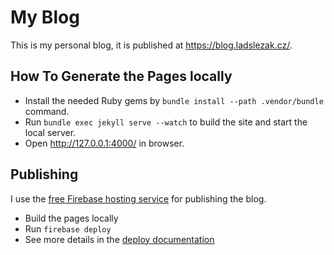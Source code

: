 
# My Blog

This is my personal blog, it is published at https://blog.ladslezak.cz/.

## How To Generate the Pages locally

- Install the needed Ruby gems by `bundle install --path .vendor/bundle` command.
- Run `bundle exec jekyll serve --watch` to build the site and start
  the local server.
- Open http://127.0.0.1:4000/ in browser.

## Publishing

I use the [free Firebase hosting service](https://firebase.google.com/) for
publishing the blog.

- Build the pages locally
- Run `firebase deploy`
- See more details in the [deploy documentation](https://firebase.google.com/docs/hosting/deploying)
